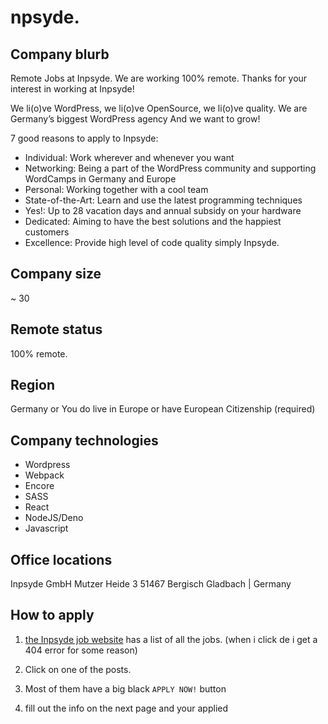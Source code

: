 # npsyde.

## Company blurb
Remote Jobs at Inpsyde. We are working 100% remote.
Thanks for your interest in working at Inpsyde!

We li(o)ve WordPress, we li(o)ve OpenSource, we li(o)ve quality. We are Germany’s biggest WordPress agency And we want to grow!

7 good reasons to apply to Inpsyde:

* Individual: Work wherever and whenever you want
* Networking: Being a part of the WordPress community and supporting WordCamps in Germany and Europe
* Personal: Working together with a cool team
* State-of-the-Art: Learn and use the latest programming techniques
* Yes!: Up to 28 vacation days and annual subsidy on your hardware
* Dedicated: Aiming to have the best solutions and the happiest customers
* Excellence: Provide high level of code quality
simply Inpsyde.

## Company size
~ 30

## Remote status
100% remote.

## Region
Germany or You do live in Europe or have European Citizenship (required)

## Company technologies
* Wordpress
* Webpack
* Encore
* SASS
* React
* NodeJS/Deno
* Javascript

## Office locations
Inpsyde GmbH
Mutzer Heide 3
51467 Bergisch Gladbach | Germany

## How to apply
1) [the Inpsyde job website](https://inpsyde.com/en/jobs/) has a list of all the jobs. (when i click de i get a 404 error for some reason)

2) Click on one of the posts.

3) Most of them have a big black `APPLY NOW!` button

4) fill out the info on the next page and your applied